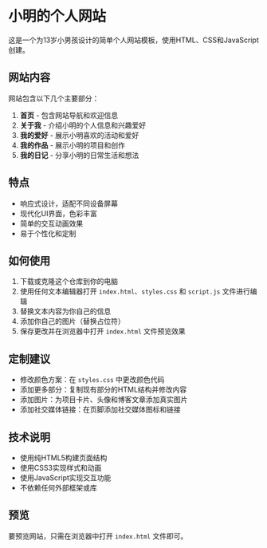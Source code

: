 # 小明的个人网站

这是一个为13岁小男孩设计的简单个人网站模板，使用HTML、CSS和JavaScript创建。

## 网站内容

网站包含以下几个主要部分：

1. **首页** - 包含网站导航和欢迎信息
2. **关于我** - 介绍小明的个人信息和兴趣爱好
3. **我的爱好** - 展示小明喜欢的活动和爱好
4. **我的作品** - 展示小明的项目和创作
5. **我的日记** - 分享小明的日常生活和想法

## 特点

- 响应式设计，适配不同设备屏幕
- 现代化UI界面，色彩丰富
- 简单的交互动画效果
- 易于个性化和定制

## 如何使用

1. 下载或克隆这个仓库到你的电脑
2. 使用任何文本编辑器打开 `index.html`、`styles.css` 和 `script.js` 文件进行编辑
3. 替换文本内容为你自己的信息
4. 添加你自己的图片（替换占位符）
5. 保存更改并在浏览器中打开 `index.html` 文件预览效果

## 定制建议

- 修改颜色方案：在 `styles.css` 中更改颜色代码
- 添加更多部分：复制现有部分的HTML结构并修改内容
- 添加图片：为项目卡片、头像和博客文章添加真实图片
- 添加社交媒体链接：在页脚添加社交媒体图标和链接

## 技术说明

- 使用纯HTML5构建页面结构
- 使用CSS3实现样式和动画
- 使用JavaScript实现交互功能
- 不依赖任何外部框架或库

## 预览

要预览网站，只需在浏览器中打开 `index.html` 文件即可。 